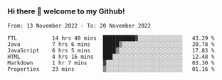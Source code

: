 ### Hi there 👋 welcome to my Github! 

<!--START_SECTION:waka-->

```text
From: 13 November 2022 - To: 20 November 2022

FTL           14 hrs 48 mins  ██████████▓░░░░░░░░░░░░░░   43.29 %
Java          7 hrs 6 mins    █████▒░░░░░░░░░░░░░░░░░░░   20.78 %
JavaScript    6 hrs 5 mins    ████▒░░░░░░░░░░░░░░░░░░░░   17.83 %
HTML          4 hrs 16 mins   ███░░░░░░░░░░░░░░░░░░░░░░   12.48 %
Markdown      1 hr 7 mins     ▓░░░░░░░░░░░░░░░░░░░░░░░░   03.30 %
Properties    23 mins         ▒░░░░░░░░░░░░░░░░░░░░░░░░   01.16 %
```

<!--END_SECTION:waka-->
